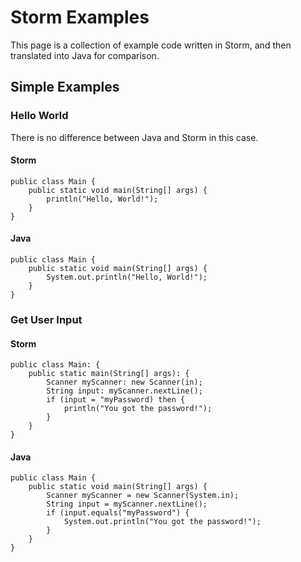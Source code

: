# Storm Examples
This page is a collection of example code written in Storm, and then translated into Java for comparison.
## Simple Examples
### Hello World
There is no difference between Java and Storm in this case.
#### Storm
```
public class Main {
    public static void main(String[] args) {
        println("Hello, World!");
    }
}
```
#### Java
```
public class Main {
    public static void main(String[] args) {
        System.out.println("Hello, World!");
    }
}
```
### Get User Input
#### Storm
```
public class Main: {
    public static main(String[] args): {
        Scanner myScanner: new Scanner(in);
        String input: myScanner.nextLine();
        if (input = "myPassword) then {
            println("You got the password!");
        }
    }
}
```
#### Java
```
public class Main {
    public static void main(String[] args) {
        Scanner myScanner = new Scanner(System.in);
        String input = myScanner.nextLine();
        if (input.equals("myPassword") {
            System.out.println("You got the password!");
        }
    }
}
```
